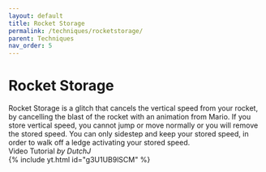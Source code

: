 ```yaml
---
layout: default
title: Rocket Storage
permalink: /techniques/rocketstorage/
parent: Techniques
nav_order: 5
---
```

# Rocket Storage
Rocket Storage is a glitch that cancels the vertical speed from your rocket, by cancelling the blast of the rocket with an animation from Mario. If you store vertical speed, you cannot jump or move normally or you will remove the stored speed. You can only sidestep and keep your stored speed, in order to walk off a ledge activating your stored speed.  
Video Tutorial *by DutchJ*  
{% include yt.html id="g3U1UB9lSCM" %}  
